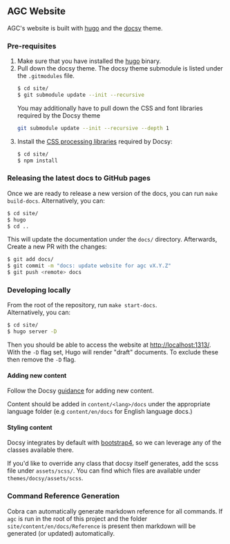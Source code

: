 ## AGC Website
AGC's website is built with [hugo](https://gohugo.io/) and the [docsy](https://www.docsy.dev/) theme.

### Pre-requisites
1. Make sure that you have installed the [hugo](https://gohugo.io/getting-started/installing/) binary.
2. Pull down the docsy theme. The docsy theme submodule is listed under the `.gitmodules` file.
   ```bash
   $ cd site/
   $ git submodule update --init --recursive
   ```
   You may additionally have to pull down the CSS and font libraries required by the Docsy theme
   ```bash
   git submodule update --init --recursive --depth 1
   ```
4. Install the [CSS processing libraries](https://www.docsy.dev/docs/getting-started/#install-postcss) required by Docsy:
   ```bash
   $ cd site/
   $ npm install
   ```

### Releasing the latest docs to GitHub pages
Once we are ready to release a new version of the docs, you can run `make build-docs`.
Alternatively, you can:
```bash
$ cd site/
$ hugo
$ cd ..
```
This will update the documentation under the `docs/` directory. Afterwards, Create a new PR with the changes:
```bash
$ git add docs/
$ git commit -m "docs: update website for agc vX.Y.Z"
$ git push <remote> docs
```

### Developing locally

From the root of the repository, run `make start-docs`.  
Alternatively, you can:
```bash
$ cd site/
$ hugo server -D
```
Then you should be able to access the website at [http://localhost:1313/](http://localhost:1313/). With the `-D` flag
set, Hugo will render "draft" documents. To exclude these then remove the `-D` flag.

#### Adding new content
Follow the Docsy [guidance](https://www.docsy.dev/docs/adding-content/content/) for adding new content.

Content should be added in `content/<lang>/docs` under the appropriate language folder (e.g `content/en/docs` for English language docs.)

#### Styling content

Docsy integrates by default with [bootstrap4](https://getbootstrap.com/docs/4.0/getting-started/introduction/), so we
can leverage any of the classes available there.

If you'd like to override any class that docsy itself generates, add the scss file under `assets/scss/`.
You can find which files are available under `themes/docsy/assets/scss`.

### Command Reference Generation

Cobra can automatically generate markdown reference for all commands. If `agc` is run in the root of this project and
the folder `site/content/en/docs/Reference` is present then markdown will be generated (or updated) automatically. 